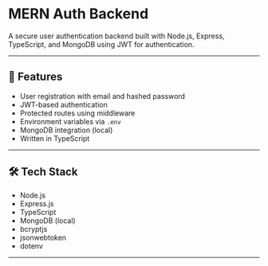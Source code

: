 # MERN Auth Backend

A secure user authentication backend built with Node.js, Express, TypeScript, and MongoDB using JWT for authentication.

---

## 🔧 Features

- User registration with email and hashed password
- JWT-based authentication
- Protected routes using middleware
- Environment variables via `.env`
- MongoDB integration (local)
- Written in TypeScript

---

## 🛠 Tech Stack

- Node.js
- Express.js
- TypeScript
- MongoDB (local)
- bcryptjs
- jsonwebtoken
- dotenv

---